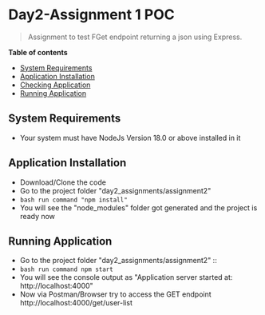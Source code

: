 # Day2-Assignment 1 POC
> Assignment to test FGet endpoint returning a json using Express.

__Table of contents__

  - [System Requirements](#system-requirements)
  - [Application Installation](#application-installation)
  - [Checking Application](#checking-application)
  - [Running Application](#running-application)

## System Requirements

 - Your system must have NodeJs Version 18.0 or above installed in it

## Application Installation

 - Download/Clone the code
 - Go to the project folder "day2_assignments/assignment2"
 - ```bash run command "npm install" ```
 - You will see the "node_modules" folder got generated and the project is ready now

## Running Application

 - Go to the project folder "day2_assignments/assignment2" ::
  - ```bash run command npm start```
  - You will see the console output as "Application server started at: http://localhost:4000"
  - Now via Postman/Browser try to access the GET endpoint http://localhost:4000/get/user-list

